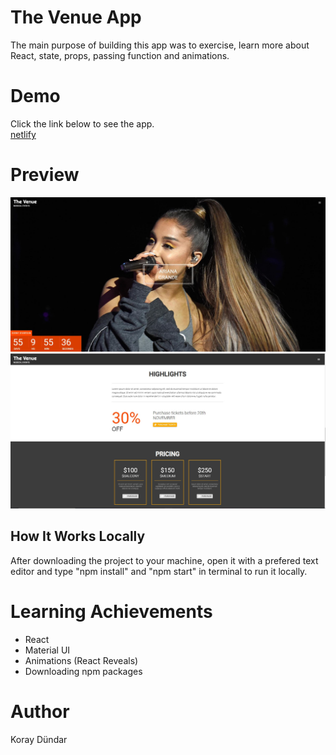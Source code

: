 # The Venue App

The main purpose of building this app was to exercise, learn more about React, state, props, passing function and animations.

# Demo
Click the link below to see the app. <br/>
[netlify](https://gifted-swirles-99832d.netlify.com/)

# Preview
![Rolling Dice - Preview](./src/resources/images/preview1.JPG)
![Rolling Dice - Preview](./src/resources/images/preview2.JPG)

## How It Works Locally

After downloading the project to your machine, open it with a prefered text editor and type "npm install" and "npm start" in terminal to run it locally.

# Learning Achievements
  * React
  * Material UI
  * Animations (React Reveals)
  * Downloading npm packages

# Author

Koray Dündar
